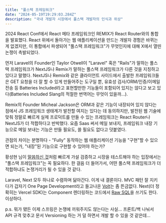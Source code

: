 ```yaml
---
title: "풀스택 프레임워크"
date: "2024-05-19T19:29:03.284Z"
description: "국내 개발자 시장에서 풀스택 개발자의 인식과 위상"
---
```


2024 React Conf에서 React 메타 프레임워크인 REMIX가 React Router와의 통합을 발표했다. React 위에서 돌아가는 웹 애플리케이션을 만드는 개발자 경험은 바뀌는 게 없겠지만,
이 통합에서 파생되어 "풀스택 프레임워크"가 무엇인지에 대해 X에서 열띤 논쟁이 촉발되었다.

먼저 Laravel의 Founder인 Taylor Otwell이 "Laravel" 혹은 "Rails"가 말하는 풀스택 프레임워크가 NextJS나 Remix가 말하는 풀스택 프레임워크가 다른 것을 지칭하고 있다고 말했다.
NextJS나 Remix와 같은 클라이언트 사이드에서 출발한 프레임워크들은 GET 요청을 더 잘 할 수 있게 만들어주는 도구일 뿐, 유효성 검사/ORM/인증/이메일 전송 등 Batteries Included라고 표현할만한 기능들이
포함되어 있지는 않다고 보고 있다(Batteries Included Slang의 적절한 번역어는 무엇이 있을까...).

Remix의 Founder Micheal Jackson은 ORM과 같은 기능이 내장되어 있지 않다는 점에서 JS 프레임워크 생태계가 발전할 여지는 있다는 데 동의하지만, 발전된 웹 기술에 맞춰 정말로 빠르게 실제 프로덕트를 만들 수 있는 프레임워크는
React Router나 NextJS가 더 적합하다고 반박했다. 요즘 Saas 써서 메일 보내지, 프레임워크 내장 기능으로 메일 보내는 기능은 만들 필요도, 쓸 필요도 없다고 덧붙였다.

관점의 차이는 분명하다 - "Fully" 동작하는 웹 애플리케이션 기능을 "구현"할 수 있으면 되는가, "내장"된 기능으로 구현할 수 있어야 하는가?

황성현 님이 [말씀하신 것](https://x.com/0xd669/status/1776814233784889452)처럼 빠르게 가설 검증하고 시장을 테스트해야 하는 입장에서는 "풀스택 프레임워크"는 꼭 필요하다.
한 걸음 더 들어가서, 어떤 풀스택 프레임워크가 더 적합하냐도 논쟁거리가 될 수 있을 것 같다.

Laravel, Next 모두 하나로 수렴하며 닮아간다. 이게 내 결론이다.
MVC 패턴 잘 지키다가 갑자기 One Page Development라고 들고나온 [Volt](https://livewire.laravel.com/docs/volt)는 좀 뜬금없다.
Next(더 정확히는 Vercel SDK)는 Component 렌더링하는 코드에서 [Raw SQL](https://vercel.com/docs/storage/vercel-postgres/sdk#sql)을 쓰기도 한다. 이상하다.

p.s.
뭐가 됐든 이제 스프링은 논쟁에 끼워주지도 않는다는 사실...
프론트/백 나눠서 API 규격 맞추고 문서 Versioning 하는 거 덜 하면서 개발 할 수 있을 것 같은데...
